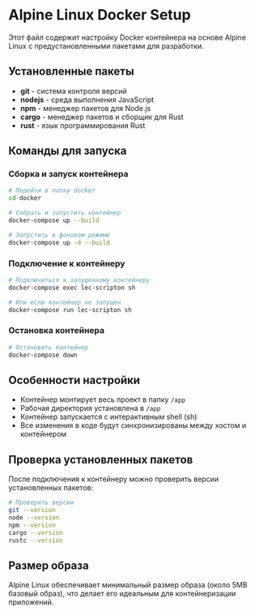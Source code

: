 # Alpine Linux Docker Setup

Этот файл содержит настройку Docker контейнера на основе Alpine Linux с предустановленными пакетами для разработки.

## Установленные пакеты

- **git** - система контроля версий
- **nodejs** - среда выполнения JavaScript
- **npm** - менеджер пакетов для Node.js
- **cargo** - менеджер пакетов и сборщик для Rust
- **rust** - язык программирования Rust

## Команды для запуска

### Сборка и запуск контейнера

```bash
# Перейти в папку docker
cd docker

# Собрать и запустить контейнер
docker-compose up --build

# Запустить в фоновом режиме
docker-compose up -d --build
```

### Подключение к контейнеру

```bash
# Подключиться к запущенному контейнеру
docker-compose exec lec-scripton sh

# Или если контейнер не запущен
docker-compose run lec-scripton sh
```

### Остановка контейнера

```bash
# Остановить контейнер
docker-compose down
```

## Особенности настройки

- Контейнер монтирует весь проект в папку `/app`
- Рабочая директория установлена в `/app`
- Контейнер запускается с интерактивным shell (sh)
- Все изменения в коде будут синхронизированы между хостом и контейнером

## Проверка установленных пакетов

После подключения к контейнеру можно проверить версии установленных пакетов:

```bash
# Проверить версии
git --version
node --version
npm --version
cargo --version
rustc --version
```

## Размер образа

Alpine Linux обеспечивает минимальный размер образа (около 5MB базовый образ), что делает его идеальным для контейнеризации приложений.
